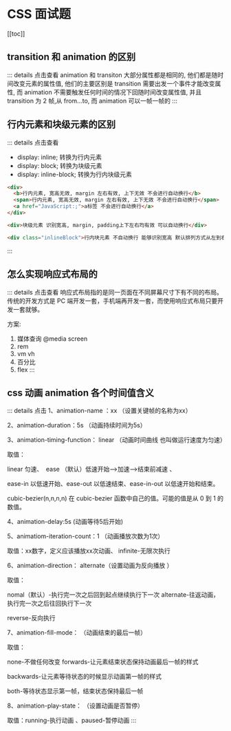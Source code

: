 # CSS 面试题

[[toc]]

## transition 和 animation 的区别

::: details 点击查看
animation 和 transiton 大部分属性都是相同的, 他们都是随时间改变元素的属性值, 他们的主要区别是 transition 需要出发一个事件才能改变属性, 而 animation 不需要触发任何时间的情况下回随时间改变属性值, 并且 transition 为 2 帧,从 from...to, 而 animation 可以一帧一帧的
:::

## 行内元素和块级元素的区别

::: details 点击查看

- display: inline; 转换为行内元素
- display: block; 转换为块级元素
- display: inline-block; 转换为行内块级元素

```HTML
<div>
  <b>行内元素, 宽高无效, margin 左右有效, 上下无效 不会进行自动换行</b>
  <span>行内元素, 宽高无效, margin 左右有效, 上下无效 不会进行自动换行</span>
  <a href="JavaScript:;">a标签 不会进行自动换行</a>
</div>

<div>块级元素 识别宽高, margin, padding上下左右均有效 可以自动换行</div>

<div class="inlineBlock">行内块元素 不自动换行 能够识别宽高 默认排列方式从左到右</div>
```

:::

## 怎么实现响应式布局的

::: details 点击查看
响应式布局指的是同一页面在不同屏幕尺寸下有不同的布局。传统的开发方式是 PC 端开发一套，手机端再开发一套，而使用响应式布局只要开发一套就够。

方案:
1. 媒体查询 @media screen
2. rem
3. vm vh
4. 百分比
5. flex
:::

## css 动画 animation 各个时间值含义

::: details 点击
1、animation-name ：xx   （设置关键帧的名称为xx）

2、animation-duration：5s  （动画持续时间为5s）

3、animation-timing-function： linear （动画时间曲线 也叫做运行速度为匀速）

取值：

linear 匀速、 ​ ease （默认）低速开始—>加速—>结束前减速   、

ease-in 以低速开始、ease-out 以低速结束、ease-in-out 以低速开始和结束。

cubic-bezier(n,n,n,n) 在 cubic-bezier 函数中自己的值。可能的值是从 0 到 1 的数值。

4、animation-delay:5s  (动画等待5后开始)

5、animatiom-iteration-count：1   （动画播放次数为1次）

取值：xx数字，定义应该播放xx次动画、 infinite-无限次执行

6、animation-direction： alternate（设置动画为反向播放 ）

取值：

nomal（默认）-执行完一次之后回到起点继续执行下一次
alternate-往返动画，执行完一次之后往回执行下一次

reverse-反向执行

7、animation-fill-mode： （动画结束的最后一帧）

取值：

none-不做任何改变
forwards-让元素结束状态保持动画最后一帧的样式

backwards-让元素等待状态的时候显示动画第一帧的样式

both-等待状态显示第一帧，结束状态保持最后一帧

8、animation-play-state：  （设置动画是否暂停）

取值：running-执行动画 、paused-暂停动画
:::

